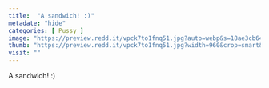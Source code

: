 ```yaml
---
title:  "A sandwich! :)"
metadate: "hide"
categories: [ Pussy ]
image: "https://preview.redd.it/vpck7to1fnq51.jpg?auto=webp&s=18ae3cb645f52a4d2d0ea72ed6e312d3774a5634"
thumb: "https://preview.redd.it/vpck7to1fnq51.jpg?width=960&crop=smart&auto=webp&s=be98a42a19684e84778193df2aa1a4e0d2f7447b"
visit: ""
---
```

A sandwich! :)
